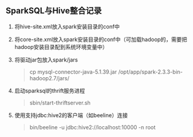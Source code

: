 ## **SparkSQL与Hive整合记录**

1. 将hive-site.xml放入spark安装目录的conf中

2. 将core-site.xml放入spark安装目录的conf中（可加载hadoop的，需要把hadoop安装目录配到系统环境变量中）

3. 将驱动jar包放入spark/jars

   > cp mysql-connector-java-5.1.39.jar /opt/app/spark-2.3.3-bin-hadoop2.7/jars/

4. 启动sparksql的thrift服务进程

   > sbin/start-thriftserver.sh

5. 使用支持jdbc:hive2的客户端（如beeline）连接

   > bin/beeline -u jdbc:hive2://localhost:10000 -n root